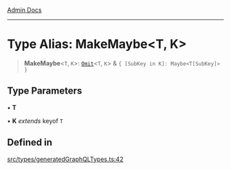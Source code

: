 [Admin Docs](/)

***

# Type Alias: MakeMaybe\<T, K\>

> **MakeMaybe**\<`T`, `K`\>: [`Omit`](Omit.md)\<`T`, `K`\> & `{ [SubKey in K]: Maybe<T[SubKey]> }`

## Type Parameters

• **T**

• **K** *extends* keyof `T`

## Defined in

[src/types/generatedGraphQLTypes.ts:42](https://github.com/Suyash878/talawa-api/blob/cfd688207611ba245c99edd8dbaccb2cdbf6a043/src/types/generatedGraphQLTypes.ts#L42)
